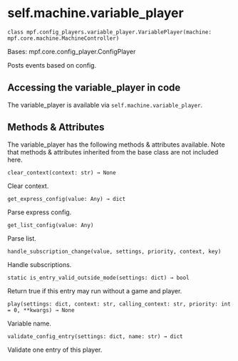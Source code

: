
# self.machine.variable_player

`class mpf.config_players.variable_player.VariablePlayer(machine: mpf.core.machine.MachineController)`

Bases: mpf.core.config_player.ConfigPlayer

Posts events based on config.

## Accessing the variable_player in code

The variable_player is available via `self.machine.variable_player`.

## Methods & Attributes

The variable_player has the following methods & attributes available. Note that methods & attributes inherited from the base class are not included here.

`clear_context(context: str) → None`

Clear context.

`get_express_config(value: Any) → dict`

Parse express config.

`get_list_config(value: Any)`

Parse list.

`handle_subscription_change(value, settings, priority, context, key)`

Handle subscriptions.

`static is_entry_valid_outside_mode(settings: dict) → bool`

Return true if this entry may run without a game and player.

`play(settings: dict, context: str, calling_context: str, priority: int = 0, **kwargs) → None`

Variable name.

`validate_config_entry(settings: dict, name: str) → dict`

Validate one entry of this player.

